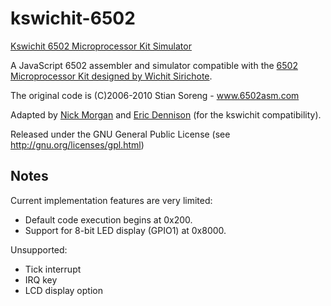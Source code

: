 # kswichit-6502

[Kswichit 6502 Microprocessor Kit Simulator](https://tiggerntatie.github.io/kswichit-6502/)

A JavaScript 6502 assembler and simulator compatible with the [6502 Microprocessor Kit designed by Wichit Sirichote](https://www.kswichit.net/6502/6502.html).

The original code is (C)2006-2010 Stian Soreng - www.6502asm.com

Adapted by [Nick Morgan](https://github.com/skilldrick/6502js) and [Eric Dennison](https://github.com/tiggerntatie/kswichit-6502) (for the kswichit compatibility).

Released under the GNU General Public License (see http://gnu.org/licenses/gpl.html)

## Notes

Current implementation features are very limited:

* Default code execution begins at 0x200.
* Support for 8-bit LED display (GPIO1) at 0x8000.

Unsupported:

* Tick interrupt
* IRQ key
* LCD display option
